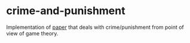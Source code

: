 # crime-and-punishment

Implementation of [paper](https://jasss.soc.surrey.ac.uk/12/3/1.html) that deals with crime/punishment from point of view of game theory.

